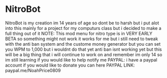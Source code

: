 # NitroBot
NitroBot is my creation im 14 years of age so dont be to harsh but i put alot into this mainly for a project for my computurs class but i decided to make a full thing out of it NOTE: This mod menu for nitro type is in VERY EARLY BETA so something might not work it works for me but i still need to tweak with the anti ban system and the custome money generator but you can set you WPM to 1,000 but i wouldnt do that yet anti ban isnt working yet but this will be a big thing that i will continue to work on and remember im only 14 so im still learning if you would like to help notify me PAYPAL: i have a paypal account if you would like to donate you can here PAYPAL LINK: paypal.me/NoahPrice0809  
